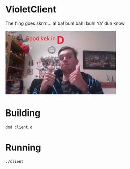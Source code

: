 # VioletClient
The t'ing goes skrrr.... a! ba! buh! bah! buh! Ya' dun know

<img src="img.jpg" width=350 height=200>

# Building

````
dmd client.d
````

# Running

````
./client
````
